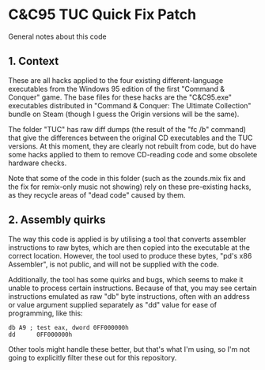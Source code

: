 # C&C95 TUC Quick Fix Patch

General notes about this code

## 1. Context

These are all hacks applied to the four existing different-language executables from the Windows 95 edition of the first "Command & Conquer" game. The base files for these hacks are the "C&C95.exe" executables distributed in "Command & Conquer: The Ultimate Collection" bundle on Steam (though I guess the Origin versions will be the same).

The folder "TUC" has raw diff dumps (the result of the "fc /b" command) that give the differences between the original CD executables and the TUC versions. At this moment, they are clearly not rebuilt from code, but do have some hacks applied to them to remove CD-reading code and some obsolete hardware checks.

Note that some of the code in this folder (such as the zounds.mix fix and the fix for remix-only music not showing) rely on these pre-existing hacks, as they recycle areas of "dead code" caused by them.


## 2. Assembly quirks

The way this code is applied is by utilising a tool that converts assembler instructions to raw bytes, which are then copied into the executable at the correct location. However, the tool used to produce these bytes, "pd's x86 Assembler", is not public, and will not be supplied with the code.

Additionally, the tool has some quirks and bugs, which seems to make it unable to process certain instructions. Because of that, you may see certain instructions emulated as raw "db" byte instructions, often with an address or value argument supplied separately as "dd" value for ease of programming, like this:

    db A9 ; test eax, dword 0FF000000h
    dd      0FF000000h

Other tools might handle these better, but that's what I'm using, so I'm not going to explicitly filter these out for this repository.
